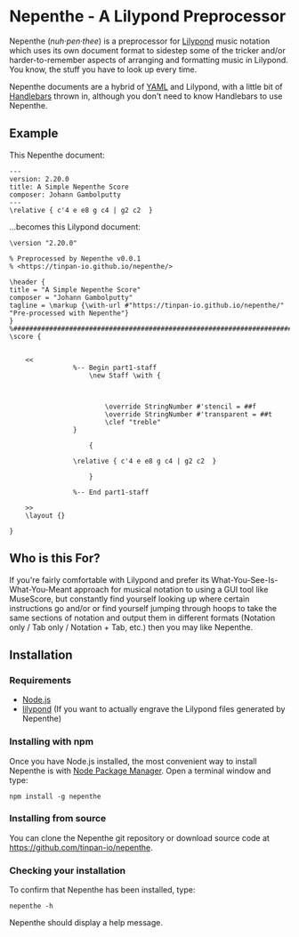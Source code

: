 # Nepenthe - A Lilypond Preprocessor

Nepenthe (*nuh·pen·thee*) is a preprocessor for [Lilypond](http://lilypond.org/) music notation which uses its own document format to sidestep some of the tricker and/or harder-to-remember aspects of arranging and formatting music in Lilypond. You know, the stuff you have to look up every time.

Nepenthe documents are a hybrid of [YAML](https://yaml.org/) and Lilypond, with a little bit of [Handlebars](https://handlebarsjs.com/) thrown in, although you don't need to know Handlebars to use Nepenthe.

## Example

This Nepenthe document:

    ---
    version: 2.20.0
    title: A Simple Nepenthe Score
    composer: Johann Gambolputty
    ---
    \relative { c'4 e e8 g c4 | g2 c2  }

...becomes this Lilypond document:

    \version "2.20.0"

    % Preprocessed by Nepenthe v0.0.1
    % <https://tinpan-io.github.io/nepenthe/>

    \header {
    title = "A Simple Nepenthe Score"
    composer = "Johann Gambolputty"
    tagline = \markup {\with-url #"https://tinpan-io.github.io/nepenthe/" "Pre-processed with Nepenthe"}
    }
    %#############################################################################%
    \score {


        <<
                    %-- Begin part1-staff
                        \new Staff \with {
                        
                        
                        
                            \override StringNumber #'stencil = ##f           
                            \override StringNumber #'transparent = ##t
                            \clef "treble"
                    }
                    
                        {        
                            
                    \relative { c'4 e e8 g c4 | g2 c2  }
                    
                        }
                    
                    %-- End part1-staff
                    
        >>
        \layout {}
        
    }
## Who is this For?

If you're fairly comfortable with Lilypond and prefer its What-You-See-Is-What-You-Meant approach for musical notation to using a GUI tool like MuseScore, but constantly find yourself looking up where certain instructions go and/or or find yourself jumping through hoops to take the same sections of notation and output them in different formats (Notation only / Tab only / Notation + Tab, etc.) then you may like Nepenthe.

## Installation

### Requirements

* [Node.js](https://nodejs.org/en/download/)
* [lilypond](http://lilypond.org/) (If you want to actually engrave the Lilypond files generated by Nepenthe)

### Installing with npm

Once you have Node.js installed, the most convenient way to install Nepenthe is with [Node Package Manager](https://www.npmjs.com/). Open a terminal window and type:

    npm install -g nepenthe

### Installing from source

You can clone the Nepenthe git repository or download source code at <https://github.com/tinpan-io/nepenthe>.

### Checking your installation

To confirm that Nepenthe has been installed, type:

    nepenthe -h

Nepenthe should display a help message.
